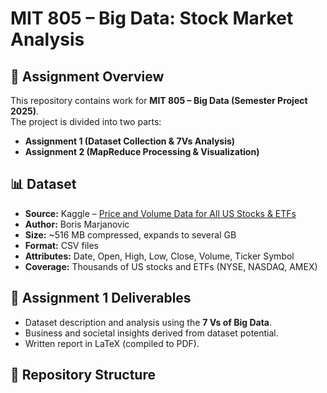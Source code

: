 # MIT 805 – Big Data: Stock Market Analysis

## 📌 Assignment Overview
This repository contains work for **MIT 805 – Big Data (Semester Project 2025)**.  
The project is divided into two parts:  
- **Assignment 1 (Dataset Collection & 7Vs Analysis)**  
- **Assignment 2 (MapReduce Processing & Visualization)**  

## 📊 Dataset
- **Source:** Kaggle – [Price and Volume Data for All US Stocks & ETFs](https://www.kaggle.com/datasets/borismarjanovic/price-volume-data-for-all-us-stocks-etfs)  
- **Author:** Boris Marjanovic  
- **Size:** ~516 MB compressed, expands to several GB  
- **Format:** CSV files  
- **Attributes:** Date, Open, High, Low, Close, Volume, Ticker Symbol  
- **Coverage:** Thousands of US stocks and ETFs (NYSE, NASDAQ, AMEX)  

## 🚀 Assignment 1 Deliverables
- Dataset description and analysis using the **7 Vs of Big Data**.  
- Business and societal insights derived from dataset potential.  
- Written report in LaTeX (compiled to PDF).  

## 📂 Repository Structure
